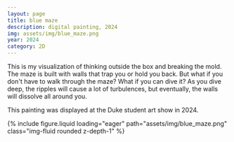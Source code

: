 ```yaml
---
layout: page
title: blue maze
description: digital painting, 2024
img: assets/img/blue_maze.png
year: 2024
category: 2D
---
```


This is my visualization of thinking outside the box and breaking the mold. The maze is built with walls that trap you or hold you back. But what if you don't have to walk through the maze? What if you can dive it? As you dive deep, the ripples will cause a lot of turbulences, but eventually, the walls will dissolve all around you.

This painting was displayed at the Duke student art show in 2024.

<div class="row">
    <div class="col-sm mt-3 mt-md-0">
        {% include figure.liquid loading="eager" path="assets/img/blue_maze.png" class="img-fluid rounded z-depth-1" %}
    </div>
</div>
